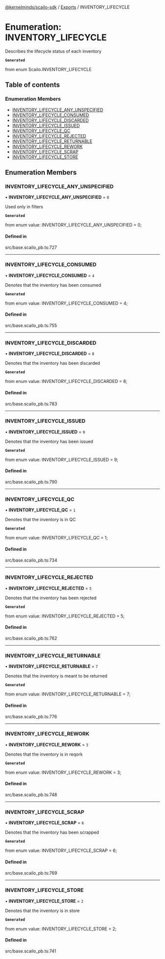 [@kernelminds/scailo-sdk](../README.md) / [Exports](../modules.md) / INVENTORY\_LIFECYCLE

# Enumeration: INVENTORY\_LIFECYCLE

Describes the lifecycle status of each inventory

**`Generated`**

from enum Scailo.INVENTORY_LIFECYCLE

## Table of contents

### Enumeration Members

- [INVENTORY\_LIFECYCLE\_ANY\_UNSPECIFIED](INVENTORY_LIFECYCLE.md#inventory_lifecycle_any_unspecified)
- [INVENTORY\_LIFECYCLE\_CONSUMED](INVENTORY_LIFECYCLE.md#inventory_lifecycle_consumed)
- [INVENTORY\_LIFECYCLE\_DISCARDED](INVENTORY_LIFECYCLE.md#inventory_lifecycle_discarded)
- [INVENTORY\_LIFECYCLE\_ISSUED](INVENTORY_LIFECYCLE.md#inventory_lifecycle_issued)
- [INVENTORY\_LIFECYCLE\_QC](INVENTORY_LIFECYCLE.md#inventory_lifecycle_qc)
- [INVENTORY\_LIFECYCLE\_REJECTED](INVENTORY_LIFECYCLE.md#inventory_lifecycle_rejected)
- [INVENTORY\_LIFECYCLE\_RETURNABLE](INVENTORY_LIFECYCLE.md#inventory_lifecycle_returnable)
- [INVENTORY\_LIFECYCLE\_REWORK](INVENTORY_LIFECYCLE.md#inventory_lifecycle_rework)
- [INVENTORY\_LIFECYCLE\_SCRAP](INVENTORY_LIFECYCLE.md#inventory_lifecycle_scrap)
- [INVENTORY\_LIFECYCLE\_STORE](INVENTORY_LIFECYCLE.md#inventory_lifecycle_store)

## Enumeration Members

### INVENTORY\_LIFECYCLE\_ANY\_UNSPECIFIED

• **INVENTORY\_LIFECYCLE\_ANY\_UNSPECIFIED** = ``0``

Used only in filters

**`Generated`**

from enum value: INVENTORY_LIFECYCLE_ANY_UNSPECIFIED = 0;

#### Defined in

src/base.scailo_pb.ts:727

___

### INVENTORY\_LIFECYCLE\_CONSUMED

• **INVENTORY\_LIFECYCLE\_CONSUMED** = ``4``

Denotes that the inventory has been consumed

**`Generated`**

from enum value: INVENTORY_LIFECYCLE_CONSUMED = 4;

#### Defined in

src/base.scailo_pb.ts:755

___

### INVENTORY\_LIFECYCLE\_DISCARDED

• **INVENTORY\_LIFECYCLE\_DISCARDED** = ``8``

Denotes that the inventory has been discarded

**`Generated`**

from enum value: INVENTORY_LIFECYCLE_DISCARDED = 8;

#### Defined in

src/base.scailo_pb.ts:783

___

### INVENTORY\_LIFECYCLE\_ISSUED

• **INVENTORY\_LIFECYCLE\_ISSUED** = ``9``

Denotes that the inventory has been issued

**`Generated`**

from enum value: INVENTORY_LIFECYCLE_ISSUED = 9;

#### Defined in

src/base.scailo_pb.ts:790

___

### INVENTORY\_LIFECYCLE\_QC

• **INVENTORY\_LIFECYCLE\_QC** = ``1``

Denotes that the inventory is in QC

**`Generated`**

from enum value: INVENTORY_LIFECYCLE_QC = 1;

#### Defined in

src/base.scailo_pb.ts:734

___

### INVENTORY\_LIFECYCLE\_REJECTED

• **INVENTORY\_LIFECYCLE\_REJECTED** = ``5``

Denotes that the inventory has been rejected

**`Generated`**

from enum value: INVENTORY_LIFECYCLE_REJECTED = 5;

#### Defined in

src/base.scailo_pb.ts:762

___

### INVENTORY\_LIFECYCLE\_RETURNABLE

• **INVENTORY\_LIFECYCLE\_RETURNABLE** = ``7``

Denotes that the inventory is meant to be returned

**`Generated`**

from enum value: INVENTORY_LIFECYCLE_RETURNABLE = 7;

#### Defined in

src/base.scailo_pb.ts:776

___

### INVENTORY\_LIFECYCLE\_REWORK

• **INVENTORY\_LIFECYCLE\_REWORK** = ``3``

Denotes that the inventory is in reqork

**`Generated`**

from enum value: INVENTORY_LIFECYCLE_REWORK = 3;

#### Defined in

src/base.scailo_pb.ts:748

___

### INVENTORY\_LIFECYCLE\_SCRAP

• **INVENTORY\_LIFECYCLE\_SCRAP** = ``6``

Denotes that the inventory has been scrapped

**`Generated`**

from enum value: INVENTORY_LIFECYCLE_SCRAP = 6;

#### Defined in

src/base.scailo_pb.ts:769

___

### INVENTORY\_LIFECYCLE\_STORE

• **INVENTORY\_LIFECYCLE\_STORE** = ``2``

Denotes that the inventory is in store

**`Generated`**

from enum value: INVENTORY_LIFECYCLE_STORE = 2;

#### Defined in

src/base.scailo_pb.ts:741
